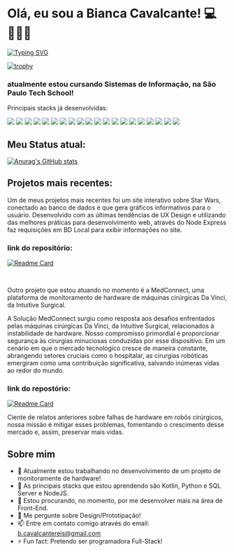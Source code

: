 # Olá, eu sou a Bianca Cavalcante! 💻👩🏻🩷

[![Typing SVG](https://readme-typing-svg.demolab.com?font=Fira+Code&pause=1000&color=FF2192&random=false&width=435&lines=bem+vindo(a)+ao+meu+perfil!+%3C3)](https://git.io/typing-svg)

[![trophy](https://github-profile-trophy.vercel.app/?username=BiaCavalcant&theme=onedark)](https://github.com/ryo-ma/github-profile-trophy)

### atualmente estou cursando Sistemas de Informação, na São Paulo Tech School! 

Principais stacks já desenvolvidas:

<img src="https://img.shields.io/badge/Angular-DD0031?style=for-the-badge&logo=angular&logoColor=white" /> <img src="https://img.shields.io/badge/Docker-2CA5E0?style=for-the-badge&logo=docker&logoColor=white" />
<img src="(https://img.shields.io/badge/Streamlit-FF4B4B?style=for-the-badge&logo=Streamlit&logoColor=white" />
<img src="https://img.shields.io/badge/Node%20js-339933?style=for-the-badge&logo=nodedotjs&logoColor=white" />
<img src="https://img.shields.io/badge/Svelte-4A4A55?style=for-the-badge&logo=svelte&logoColor=FF3E00" />
<img src="https://img.shields.io/badge/CSS3-1572B6?style=for-the-badge&logo=css3&logoColor=white" />
<img src="https://img.shields.io/badge/Kotlin-B125EA?style=for-the-badge&logo=kotlin&logoColor=white" />
<img src="https://img.shields.io/badge/HTML5-E34F26?style=for-the-badge&logo=html5&logoColor=white" />
<img src="https://img.shields.io/badge/JavaScript-323330?style=for-the-badge&logo=javascript&logoColor=F7DF1E" />
<img src="https://img.shields.io/badge/MySQL-005C84?style=for-the-badge&logo=mysql&logoColor=white" />
<img src="https://img.shields.io/badge/Canva-%2300C4CC.svg?&style=for-the-badge&logo=Canva&logoColor=white"/>
<img src="https://img.shields.io/badge/Chart%20js-FF6384?style=for-the-badge&logo=chartdotjs&logoColor=white" />
<img src="https://img.shields.io/badge/R-276DC3?style=for-the-badge&logo=r&logoColor=white" />
<img src="https://img.shields.io/badge/RStudio-75AADB?style=for-the-badge&logo=RStudio&logoColor=white" />
<img src="https://img.shields.io/badge/VSCode-0078D4?style=for-the-badge&logo=visual%20studio%20code&logoColor=white" />
<img src="https://img.shields.io/badge/Python-FFD43B?style=for-the-badge&logo=python&logoColor=blue" />
<img src="https://img.shields.io/badge/Linux-FCC624?style=for-the-badge&logo=linux&logoColor=black" />
<img src="https://img.shields.io/badge/Arduino-00979D?style=for-the-badge&logo=Arduino&logoColor=white" />
<img src="https://img.shields.io/badge/GIT-E44C30?style=for-the-badge&logo=git&logoColor=white" />
<img src="https://img.shields.io/badge/powershell-5391FE?style=for-the-badge&logo=powershell&logoColor=white" />

## Meu Status atual:
[![Anurag's GitHub stats](https://github-readme-stats.vercel.app/api?username=BiaCavalcant&hide=prs,issues,contribs&show_icons=true&theme=neon)](https://github.com/BiaCavalcant/github-readme-stats)

## Projetos mais recentes:
Um de meus projetos mais recentes foi um site interativo sobre Star Wars, conectado ao banco de dados e que gera gráficos informativos para o usuário. Desenvolvido com as últimas tendências de UX Design e utilizando das melhores práticas para desenvolvimento web, através do Node Express faz requisições em BD Local para exibir informações no site. 

### link do repositório: <br>
[![Readme Card](https://github-readme-stats.vercel.app/api/pin/?username=BiaCavalcant&repo=The_StarWars_Universe_Project&theme=neon)](https://github.com/BiaCavalcant/The_StarWars_Universe_Project)

<br>

Outro projeto que estou atuando no momento é a MedConnect, uma plataforma de monitoramento de hardware de máquinas cirúrgicas Da Vinci, da Intuitive Surgical.

A Solução MedConnect surgiu como resposta aos desafios enfrentados pelas máquinas cirúrgicas Da Vinci, da Intuitive Surgical, relacionados à instabilidade de hardware. Nosso compromisso primordial é proporcionar segurança às cirurgias minuciosas conduzidas por esse dispositivo. Em um cenário em que o mercado tecnológico cresce de maneira constante, abrangendo setores cruciais como o hospitalar, as cirurgias robóticas emergiram como uma contribuição significativa, salvando inúmeras vidas ao redor do mundo.

### link do repostório: <br>
[![Readme Card](https://github-readme-stats.vercel.app/api/pin/?username=BiaCavalcant&repo=MedConnect&theme=neon)](https://github.com/BiaCavalcant/The_StarWars_Universe_Project)

Ciente de relatos anteriores sobre falhas de hardware em robôs cirúrgicos, nossa missão é mitigar esses problemas, fomentando o crescimento desse mercado e, assim, preservar mais vidas.

## Sobre mim
- 🔭 Atualmente estou trabalhando no desenvolvimento de um projeto de monitoramente de hardware!
- 🌱 As principais stacks que estou aprendendo são Kotlin, Python e SQL Server e NodeJS.
- 👯 Estou procurando, no momento, por me desenvolver mais na área de Front-End.
- 💬 Me pergunte sobre Design/Prototipação!
- 📫 Entre em contato comigo através do email: b.cavalcantereis@gmail.com
- ⚡ Fun fact: Pretendo ser programadora Full-Stack!
